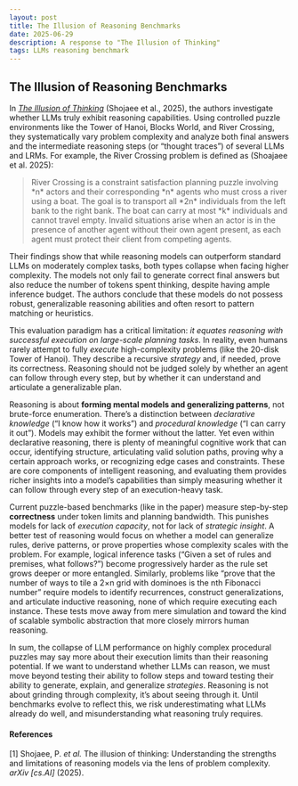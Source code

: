 ```yaml
---
layout: post
title: The Illusion of Reasoning Benchmarks
date: 2025-06-29
description: A response to "The Illusion of Thinking"
tags: LLMs reasoning benchmark
---
```


## The Illusion of Reasoning Benchmarks

In [*The Illusion of Thinking*](https://machinelearning.apple.com/research/illusion-of-thinking) (Shojaee et al., 2025), the authors investigate
whether LLMs truly exhibit reasoning capabilities. Using controlled puzzle
environments like the Tower of Hanoi, Blocks World, and River Crossing, they
systematically vary problem complexity and analyze both final answers and the
intermediate reasoning steps (or “thought traces”) of several LLMs and LRMs. For
example, the River Crossing problem is defined as (Shoajaee et al. 2025):

<blockquote style="font-size: 1em;">
River Crossing is a constraint satisfaction planning puzzle involving *n*
actors and their corresponding *n* agents who must cross a river using a boat.
The goal is to transport all *2n* individuals from the left bank to the right
bank. The boat can carry at most *k* individuals and cannot travel empty.
Invalid situations arise when an actor is in the presence of another agent
without their own agent present, as each agent must protect their client from
competing agents.
</blockquote>

Their findings show that while reasoning models can outperform standard LLMs on
moderately complex tasks, both types collapse when facing higher complexity. The
models not only fail to generate correct final answers but also reduce the
number of tokens spent thinking, despite having ample inference budget. The
authors conclude that these models do not possess robust, generalizable
reasoning abilities and often resort to pattern matching or heuristics.

This evaluation paradigm has a critical limitation: *it equates reasoning with
successful execution on large-scale planning tasks*. In reality, even humans
rarely attempt to fully *execute* high-complexity problems (like the 20-disk
Tower of Hanoi). They describe a recursive *strategy* and, if needed, prove its
correctness. Reasoning should not be judged solely by whether an agent can
follow through every step, but by whether it can understand and articulate a
generalizable plan.

Reasoning is about **forming mental models and generalizing patterns**, not
brute-force enumeration. There’s a distinction between *declarative knowledge*
(“I know how it works”) and *procedural knowledge* (“I can carry it out”).
Models may exhibit the former without the latter. Yet even within declarative
reasoning, there is plenty of meaningful cognitive work that can occur,
identifying structure, articulating valid solution paths, proving why a certain
approach works, or recognizing edge cases and constraints. These are core
components of intelligent reasoning, and evaluating them provides richer
insights into a model’s capabilities than simply measuring whether it can follow
through every step of an execution-heavy task.

Current puzzle-based benchmarks (like in the paper) measure step-by-step
**correctness** under token limits and planning bandwidth. This punishes models
for lack of *execution capacity*, not for lack of *strategic insight*. A better
test of reasoning would focus on whether a model can generalize rules, derive
patterns, or prove properties whose complexity scales with the problem. For
example, logical inference tasks (“Given a set of rules and premises, what
follows?”) become progressively harder as the rule set grows deeper or more
entangled. Similarly, problems like “prove that the number of ways to tile a 2×n
grid with dominoes is the nth Fibonacci number” require models to identify
recurrences, construct generalizations, and articulate inductive reasoning, none
of which require executing each instance. These tests move away from mere
simulation and toward the kind of scalable symbolic abstraction that more
closely mirrors human reasoning.

In sum, the collapse of LLM performance on highly complex procedural puzzles may
say more about their execution limits than their reasoning potential. If we want
to understand whether LLMs can reason, we must move beyond testing their ability
to follow steps and toward testing their ability to generate, explain, and
generalize *strategies*. Reasoning is not about grinding through complexity,
it’s about seeing through it. Until benchmarks evolve to reflect this, we risk
underestimating what LLMs already do well, and misunderstanding what reasoning
truly requires.

<!-- <span style="color:gray">Euxhen Hasanaj</span> -->

#### References

[1] Shojaee, P. *et al.* The illusion of thinking: Understanding the strengths
and limitations of reasoning models via the lens of problem complexity. *arXiv
[cs.AI]* (2025).
